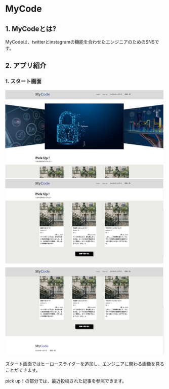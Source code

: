 # MyCode

## 1. MyCodeとは?
MyCodeは、twitterとinstagramの機能を合わせたエンジニアのためのSNSです。

## 2. アプリ紹介

### 1. スタート画面
<img src="md_images/start.jpg" alt="start" width="500">
<img src="md_images/start2.jpg" alt="start2" width="500">
<img src="md_images/start3.jpg" alt="start3" width="500">
<p>スタート画面ではヒーロースライダーを追加し、エンジニアに関わる画像を見ることができます。</p>
<p>pick up！の部分では、最近投稿された記事を参照できます。</p>
